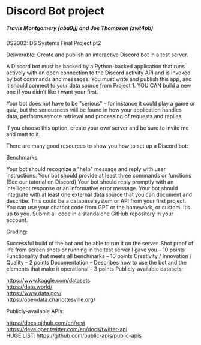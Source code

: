# Discord Bot project
##### Travis Montgomery (aba9jj) and Joe Thompson (zwt4pb)

DS2002: DS Systems Final Project pt2


Deliverable: Create and publish an interactive Discord bot in a test server.

A Discord bot must be backed by a Python-backed application that runs actively with an open connection to the Discord activity API and is invoked by bot commands and messages. You must write and publish this app, and it should connect to your data source from Project 1. YOU CAN build a new one if you didn’t like / want your first.

 

Your bot does not have to be "serious" – for instance it could play a game or quiz, but the seriousness will be found in how your application handles data, performs remote retrieval and processing of requests and replies.

 

If you choose this option, create your own server and be sure to invite me and matt to it.

 

There are many good resources to show you how to set up a Discord bot:

 

Benchmarks:

 

Your bot should recognize a "help" message and reply with user instructions.
Your bot should provide at least three commands or functions (See our tutorial on Discord)
Your bot should reply promptly with an intelligent response or an informative error message.
Your bot should integrate with at least one external data source that you can document and describe. This could be a database system or API from your first project. You can use your chatbot code from GPT or the homework, or custom. It’s up to you.
Submit all code in a standalone GitHub repository in your account.
 

Grading:

 

Successful build of the bot and be able to run it on the server. Shot proof of life from screen shots or running in the test server I gave you.– 10 points
Functionality that meets all benchmarks – 10 points
Creativity / Innovation / Quality – 2 points
Documentation – Describes how to use the bot and the elements that make it operational – 3 points
Publicly-available datasets:

 

https://www.kaggle.com/datasets <br>
https://data.world/ <br>
https://www.data.gov/ <br>
https://opendata.charlottesville.org/ <br>
 

Publicly-available APIs:

https://docs.github.com/en/rest <br>
https://developer.twitter.com/en/docs/twitter-api <br>
HUGE LIST: https://github.com/public-apis/public-apis
